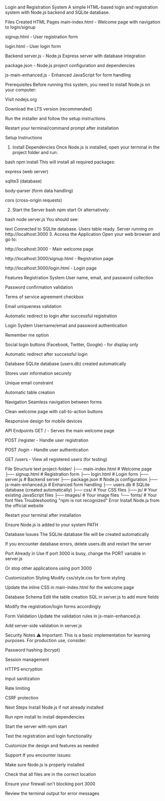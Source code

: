 Login and Registration System
A simple HTML-based login and registration system with Node.js backend and SQLite database.

Files Created
HTML Pages
main-index.html - Welcome page with navigation to login/signup

signup.html - User registration form

login.html - User login form

Backend
server.js - Node.js Express server with database integration

package.json - Node.js project configuration and dependencies

js-main-enhanced.js - Enhanced JavaScript for form handling

Prerequisites
Before running this system, you need to install Node.js on your computer:

Visit nodejs.org

Download the LTS version (recommended)

Run the installer and follow the setup instructions

Restart your terminal/command prompt after installation

Setup Instructions
1. Install Dependencies
Once Node.js is installed, open your terminal in the project folder and run:

bash
npm install
This will install all required packages:

express (web server)

sqlite3 (database)

body-parser (form data handling)

cors (cross-origin requests)

2. Start the Server
bash
npm start
Or alternatively:

bash
node server.js
You should see:

text
Connected to SQLite database.
Users table ready.
Server running on http://localhost:3000
3. Access the Application
Open your web browser and go to:

http://localhost:3000 - Main welcome page

http://localhost:3000/signup.html - Registration page

http://localhost:3000/login.html - Login page

Features
Registration System
User name, email, and password collection

Password confirmation validation

Terms of service agreement checkbox

Email uniqueness validation

Automatic redirect to login after successful registration

Login System
Username/email and password authentication

Remember me option

Social login buttons (Facebook, Twitter, Google) - for display only

Automatic redirect after successful login

Database
SQLite database (users.db) created automatically

Stores user information securely

Unique email constraint

Automatic table creation

Navigation
Seamless navigation between forms

Clean welcome page with call-to-action buttons

Responsive design for mobile devices

API Endpoints
GET / - Serves the main welcome page

POST /register - Handle user registration

POST /login - Handle user authentication

GET /users - View all registered users (for testing)

File Structure
text
project-folder/
├── main-index.html          # Welcome page
├── signup.html              # Registration form
├── login.html               # Login form
├── server.js                # Backend server
├── package.json             # Node.js configuration
├── js-main-enhanced.js      # Enhanced form handling
├── users.db                 # SQLite database (created automatically)
├── css/                     # Your CSS files
├── js/                      # Your existing JavaScript files
├── images/                  # Your image files
└── fonts/                   # Your font files
Troubleshooting
"npm is not recognized" Error
Install Node.js from the official website

Restart your terminal after installation

Ensure Node.js is added to your system PATH

Database Issues
The SQLite database file will be created automatically

If you encounter database errors, delete users.db and restart the server

Port Already in Use
If port 3000 is busy, change the PORT variable in server.js

Or stop other applications using port 3000

Customization
Styling
Modify css/style.css for form styling

Update the inline CSS in main-index.html for the welcome page

Database Schema
Edit the table creation SQL in server.js to add more fields

Modify the registration/login forms accordingly

Form Validation
Update the validation rules in js-main-enhanced.js

Add server-side validation in server.js

Security Notes
⚠️ Important: This is a basic implementation for learning purposes. For production use, consider:

Password hashing (bcrypt)

Session management

HTTPS encryption

Input sanitization

Rate limiting

CSRF protection

Next Steps
Install Node.js if not already installed

Run npm install to install dependencies

Start the server with npm start

Test the registration and login functionality

Customize the design and features as needed

Support
If you encounter issues:

Make sure Node.js is properly installed

Check that all files are in the correct location

Ensure your firewall isn't blocking port 3000

Review the terminal output for error messages